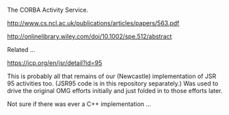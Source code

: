 The CORBA Activity Service.

http://www.cs.ncl.ac.uk/publications/articles/papers/563.pdf

http://onlinelibrary.wiley.com/doi/10.1002/spe.512/abstract

Related ...

https://jcp.org/en/jsr/detail?id=95

This is probably all that remains of our (Newcastle) implementation of JSR 95 activities too. (JSR95 code is in this repository separately.) Was used to drive the original OMG efforts initially and just folded in to those efforts later.

Not sure if there was ever a C++ implementation ...
